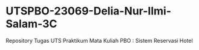 # UTSPBO-23069-Delia-Nur-Ilmi-Salam-3C
Repository Tugas UTS Praktikum Mata Kuliah PBO : Sistem Reservasi Hotel 
